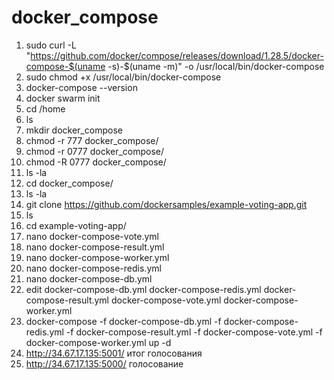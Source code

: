 # docker_compose
1. sudo curl -L "https://github.com/docker/compose/releases/download/1.28.5/docker-compose-$(uname -s)-$(uname -m)" -o /usr/local/bin/docker-compose
2. sudo chmod +x /usr/local/bin/docker-compose
3. docker-compose --version
4. docker swarm init
5. cd /home
6. ls
7. mkdir docker_compose
8. chmod -r 777 docker_compose/
9. chmod -r 0777 docker_compose/
10. chmod -R 0777 docker_compose/
11. ls -la
12. cd docker_compose/
13. ls -la
14. git clone https://github.com/dockersamples/example-voting-app.git
15. ls
16. cd example-voting-app/
17. nano docker-compose-vote.yml
18. nano docker-compose-result.yml
19. nano docker-compose-worker.yml
20. nano docker-compose-redis.yml
21. nano docker-compose-db.yml
22. edit docker-compose-db.yml  docker-compose-redis.yml  docker-compose-result.yml  docker-compose-vote.yml  docker-compose-worker.yml
23. docker-compose -f docker-compose-db.yml -f docker-compose-redis.yml -f docker-compose-result.yml -f docker-compose-vote.yml -f docker-compose-worker.yml up -d
24. http://34.67.17.135:5001/ итог голосования
25. http://34.67.17.135:5000/ голосование
